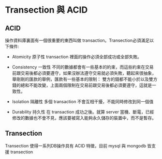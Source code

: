 
# Transection 與 ACID

## ACID

操作資料庫裏面有一個很重要的東西叫做 transaction。Transection必須滿足以下條件:

* Atomicity 原子性
transaction 裡面的操作必須全部成功或全部失敗。

* Consistency 一致性
不同的數據都會有一些基本的約束，而這些約束在交易前跟交易後都必須要遵守，如果沒辦法遵守交易就必須失敗，聽起來很抽象，舉剛剛的匯款的舉例，匯款有一些基本的限制：
雙方的錢都不能小於以及雙方錢的總和不能改變，上面兩個限制在交易前跟交易後都必須要遵守，這就是一致性。

* Isolation 隔離性
多個 transaction 不會互相干擾，不能同時修改到同一個值

* Durability 持久性
在 transaction 成功之後。就算 server 當機、斷電，已經修改的數據也不會不見，應該要被寫入能夠永久儲存的裝置中，而不是暫存。

## Transection

Transection 使得一系列DB操作具有 ACID 特徵，目前 mysql 與 mongodb 皆支援 transection

